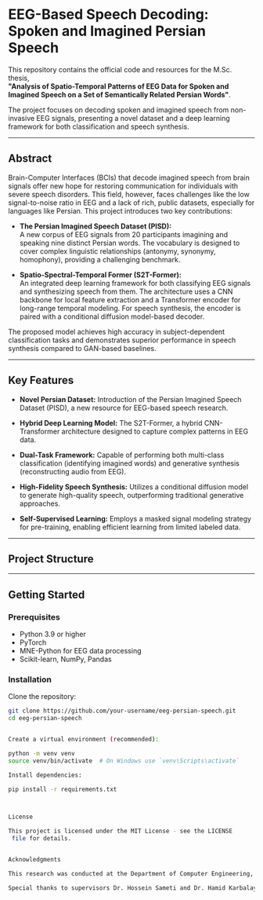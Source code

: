 # EEG-Based Speech Decoding: Spoken and Imagined Persian Speech

This repository contains the official code and resources for the M.Sc. thesis,  
**"Analysis of Spatio-Temporal Patterns of EEG Data for Spoken and Imagined Speech on a Set of Semantically Related Persian Words"**.

The project focuses on decoding spoken and imagined speech from non-invasive EEG signals, presenting a novel dataset and a deep learning framework for both classification and speech synthesis.

---

## Abstract

Brain-Computer Interfaces (BCIs) that decode imagined speech from brain signals offer new hope for restoring communication for individuals with severe speech disorders. This field, however, faces challenges like the low signal-to-noise ratio in EEG and a lack of rich, public datasets, especially for languages like Persian. This project introduces two key contributions:

- **The Persian Imagined Speech Dataset (PISD):**  
  A new corpus of EEG signals from 20 participants imagining and speaking nine distinct Persian words. The vocabulary is designed to cover complex linguistic relationships (antonymy, synonymy, homophony), providing a challenging benchmark.

- **Spatio-Spectral-Temporal Former (S2T-Former):**  
  An integrated deep learning framework for both classifying EEG signals and synthesizing speech from them. The architecture uses a CNN backbone for local feature extraction and a Transformer encoder for long-range temporal modeling. For speech synthesis, the encoder is paired with a conditional diffusion model-based decoder.

The proposed model achieves high accuracy in subject-dependent classification tasks and demonstrates superior performance in speech synthesis compared to GAN-based baselines.

---

## Key Features

- **Novel Persian Dataset:** Introduction of the Persian Imagined Speech Dataset (PISD), a new resource for EEG-based speech research.

- **Hybrid Deep Learning Model:** The S2T-Former, a hybrid CNN-Transformer architecture designed to capture complex patterns in EEG data.

- **Dual-Task Framework:** Capable of performing both multi-class classification (identifying imagined words) and generative synthesis (reconstructing audio from EEG).

- **High-Fidelity Speech Synthesis:** Utilizes a conditional diffusion model to generate high-quality speech, outperforming traditional generative approaches.

- **Self-Supervised Learning:** Employs a masked signal modeling strategy for pre-training, enabling efficient learning from limited labeled data.

---

## Project Structure


---

## Getting Started

### Prerequisites

- Python 3.9 or higher  
- PyTorch  
- MNE-Python for EEG data processing  
- Scikit-learn, NumPy, Pandas  

### Installation

Clone the repository:

```bash
git clone https://github.com/your-username/eeg-persian-speech.git
cd eeg-persian-speech


Create a virtual environment (recommended):

python -m venv venv
source venv/bin/activate  # On Windows use `venv\Scripts\activate`

Install dependencies:

pip install -r requirements.txt



License

This project is licensed under the MIT License - see the LICENSE
 file for details.


Acknowledgments

This research was conducted at the Department of Computer Engineering, Sharif University of Technology.

Special thanks to supervisors Dr. Hossein Sameti and Dr. Hamid Karbalayi Aghajan for their guidance.
